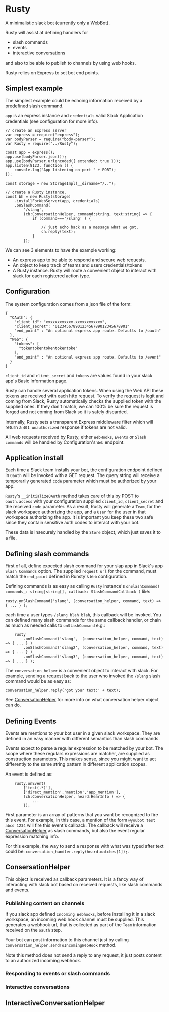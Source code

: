 # Rusty

A minimalistic slack bot (currently only a WebBot).

Rusty will assist at defining handlers for
+ slash commands
+ events
+ interactive conversations

and also to be able to publish to channels by using web hooks.

Rusty relies on Express to set bot end points.

## Simplest example

The simplest example could be echoing information received by a predefined slash command.

`app` is an express instance and `credentials` valid Slack Application credentials (see configuration for more info).

```
// create an Express server
var express = require("express");
var bodyParser = require("body-parser");
var Rusty = require("../Rusty");

const app = express();
app.use(bodyParser.json());
app.use(bodyParser.urlencoded({ extended: true }));
app.listen(8123, function () {
    console.log("App listening on port " + PORT);
});

const storage = new StorageImpl(__dirname+"/..");

// create a Rusty instance.
const bh = new Rusty(storage)
    .installForWebServer(app, credentials)
    .onSlashCommand(
        '/slang',
        (ch:ConversationHelper, command:string, text:string) => {
            if (command==='/slang' ) {
            
                // just echo back as a message what we got.
                ch.reply(text);
            }
        });
```

We can see 3 elements to have the example working:

+ An express app to be able to respond and secure web requests.
+ An object to keep track of teams and users credentials/tokens
+ A Rusty instance. Rusty will route a convenient object to interact with slack for each registered action type. 

## Configuration

The system configuration comes from a json file of the form:

```
{
  "OAuth": {
    "client_id": "xxxxxxxxxxxx.xxxxxxxxxxxx",
    "client_secret": "01234567890123456789012345678901"
    "end_point" : "An optional express app route. Defaults to /oauth"
  },
  "Web": {
    "tokens": [
      "tokentokentokentokentoke"
    ],
    "end_point" : "An optional express app route. Defaults to /event"
  }
}
```

`client_id` and `client_secret` and `tokens` are values found in your slack app's Basic Information page.

Rusty can handle several application tokens. When using the Web API these tokens are received with each http request.
To verify the request is legit and coming from Slack, Rusty automatically checks the supplied token with the supplied
ones. If they don't match, we can 100% be sure the request is forged and not coming from Slack so it is safely
discarded. 

Internally, Rusty sets a transparent Express middleware filter which will return a `401 unauthorized` response
if tokens are not valid. 

All web requests received by Rusty, either `WebHooks`, `Events` or `Slash commands` will be handled by Configuration's
`Web` endpoint.

## Application install

Each time a Slack team installs your bot, the configuration endpoint defined in `Oauth` will be invoked with a GET
request. The query string will receive a temporarily generated `code` parameter which must be authorized by your
app.

`Rusty`'s `__initializeOAuth` method takes care of this by POST to `oauth.access` with your configuration supplied 
`client_id`, `client_secret` and the received `code` parameter. As a result, Rusty will generate a `Team`, for
the slack workspace authorizing the app, and a `User` for the user in that workspace authorizing the app.
It is important you keep these two safe since they contain sensitive auth codes to interact with your bot.

These data is insecurely handled by the `Store` object, which just saves it to a file. 

## Defining slash commands

First of all, define expected slash command for your slap app in Slack's app `Slash Commands` option.
The supplied `request url` for the command, must match the `end_point` defined in Runsty's `Web` configuration. 

Defining commands is as easy as calling `Rusty` instance's 
`onSlashCommand( commands_: string|string[], callback: SlashCommandCallback )` like:

`rusty.onSlashCommand('slang', (conversation_helper, command, text) => { ... } );`

each time a user types `/slang blah blah`, this callback will be invoked.
You can defined many slash commands for the same callback handler, or chain as much as needed calls to `onSlashCommand` e.g.:

```
    rusty
        .onSlashCommand('slang',  (conversation_helper, command, text) => { ... } )
        .onSlashCommand('slang2', (conversation_helper, command, text) => { ... } )
        .onSlashCommand('slang3', (conversation_helper, command, text) => { ... } );
```

The `conversation_helper` is a convenient object to interact with slack. For example, sending a request back to the
user who invoked the `/slang` slash command would be as easy as:

`conversation_helper.reply('got your text:' + text);`

See [ConversationHelper](##ConsersationHelper) for more info on what conversation helper object can do. 

## Defining Events

Events are mentions to your bot user in a given slack workspace. 
They are defined in an easy manner with different semantics than slash commands.

Events expect to parse a regular expression to be matched by your bot. The scope where these regulars expressions are 
matcher, are supplied as construction parameters. This makes sense, since you might want to act differently to the same
string pattern in different application scopes.

An event is defined as:

```
    rusty.onEvent(
        ['test(.*)'],
        ['direct_mention','mention','app_mention'],
        (ch:ConversationHelper, heard:HearInfo ) => {
            ...
        });
```

First parameter is an array of patterns that you want be recognized to fire this event.
For example, in this case, a mention of the form `@youbot test abcd 1234` will fire this event's callback.
The callback will receive a [ConversationHelper](##ConversationHelper) as slash commands, but also the event regular 
expression matching info.

For this example, the way to send a response with what was typed after text could be:
`conversation_handler.reply(heard.matches[1]);`.

## ConsersationHelper

This object is received as callback parameters. It is a fancy way of interacting with slack bot based on
received requests, like slash commands and events.

### Publishing content on channels

If you slack app defined `Incoming Webhooks`, before installing it in a slack workspace, an incoming web hook channel
must be supplied. This generates a webhook url, that is collected as part of the `Team` information received on 
the `oauth` step.

Your bot can post information to this channel just by calling `conversation_helper.sendToIncomingWebHook` method.

Note this method does not send a reply to any request, it just posts content to an authorized incoming webhook.

### Responding to events or slash commands



### Interactive conversations

## InteractiveConversationHelper